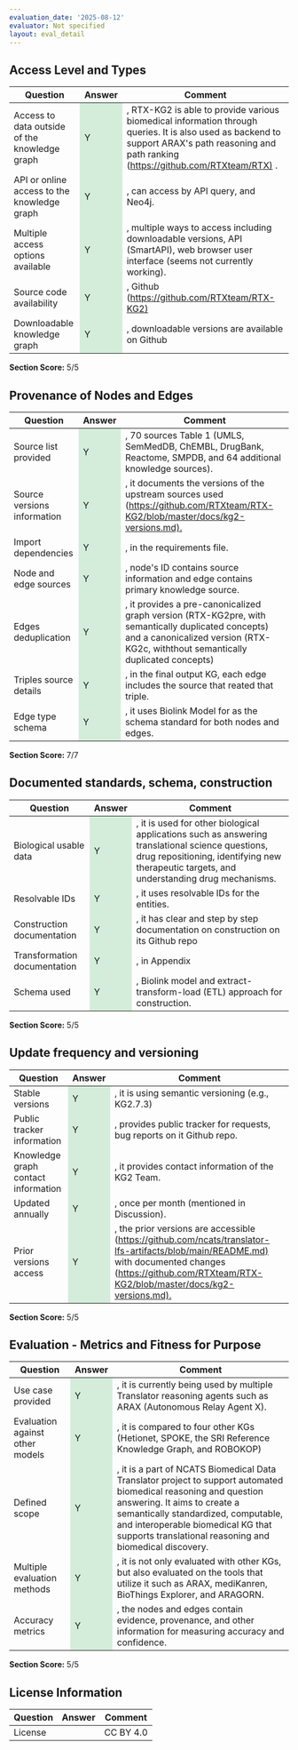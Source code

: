 ```yaml
---
evaluation_date: '2025-08-12'
evaluator: Not specified
layout: eval_detail
---
```


## Access Level and Types
<div class="table-responsive">
<table class="table table-striped">
<thead><tr><th>Question</th><th>Answer</th><th>Comment</th></tr></thead><tbody>
<tr><td>Access to data outside of the knowledge graph</td><td style="background-color:#d4edda;">Y</td><td>, RTX-KG2 is able to provide various biomedical information through queries. It is also used as backend to support ARAX&#x27;s path reasoning and path ranking (<a href="https://github.com/RTXteam/RTX)">https://github.com/RTXteam/RTX)</a> .</td></tr>
<tr><td>API or online access to the knowledge graph</td><td style="background-color:#d4edda;">Y</td><td>, can access by API query, and Neo4j.</td></tr>
<tr><td>Multiple access options available</td><td style="background-color:#d4edda;">Y</td><td>, multiple ways to access including downloadable versions, API (SmartAPI), web browser user interface (seems not currently working).</td></tr>
<tr><td>Source code availability</td><td style="background-color:#d4edda;">Y</td><td>, Github (<a href="https://github.com/RTXteam/RTX-KG2)">https://github.com/RTXteam/RTX-KG2)</a></td></tr>
<tr><td>Downloadable knowledge graph</td><td style="background-color:#d4edda;">Y</td><td>, downloadable versions are available on Github</td></tr>
</tbody></table></div>
<p><strong>Section Score:</strong> 5/5</p>

## Provenance of Nodes and Edges
<div class="table-responsive">
<table class="table table-striped">
<thead><tr><th>Question</th><th>Answer</th><th>Comment</th></tr></thead><tbody>
<tr><td>Source list provided</td><td style="background-color:#d4edda;">Y</td><td>, 70 sources Table 1 (UMLS, SemMedDB, ChEMBL, DrugBank, Reactome, SMPDB, and 64 additional knowledge sources).</td></tr>
<tr><td>Source versions information</td><td style="background-color:#d4edda;">Y</td><td>, it documents the versions of the upstream sources used (<a href="https://github.com/RTXteam/RTX-KG2/blob/master/docs/kg2-versions.md).">https://github.com/RTXteam/RTX-KG2/blob/master/docs/kg2-versions.md).</a></td></tr>
<tr><td>Import dependencies</td><td style="background-color:#d4edda;">Y</td><td>, in the requirements file.</td></tr>
<tr><td>Node and edge sources</td><td style="background-color:#d4edda;">Y</td><td>, node&#x27;s ID contains source information and edge contains primary knowledge source.</td></tr>
<tr><td>Edges deduplication</td><td style="background-color:#d4edda;">Y</td><td>, it provides a pre-canonicalized graph version (RTX-KG2pre, with semantically duplicated concepts) and a canonicalized version (RTX-KG2c, withthout semantically duplicated concepts)</td></tr>
<tr><td>Triples source details</td><td style="background-color:#d4edda;">Y</td><td>, in the final output KG, each edge includes the source that reated that triple.</td></tr>
<tr><td>Edge type schema</td><td style="background-color:#d4edda;">Y</td><td>, it uses Biolink Model for as the schema standard for both nodes and edges.</td></tr>
</tbody></table></div>
<p><strong>Section Score:</strong> 7/7</p>

## Documented standards, schema, construction
<div class="table-responsive">
<table class="table table-striped">
<thead><tr><th>Question</th><th>Answer</th><th>Comment</th></tr></thead><tbody>
<tr><td>Biological usable data</td><td style="background-color:#d4edda;">Y</td><td>, it is used for other biological applications such as answering translational science questions, drug repositioning, identifying new therapeutic targets, and understanding drug mechanisms.</td></tr>
<tr><td>Resolvable IDs</td><td style="background-color:#d4edda;">Y</td><td>, it uses resolvable IDs for the entities.</td></tr>
<tr><td>Construction documentation</td><td style="background-color:#d4edda;">Y</td><td>, it has clear and step by step documentation on construction on its Github repo</td></tr>
<tr><td>Transformation documentation</td><td style="background-color:#d4edda;">Y</td><td>, in Appendix</td></tr>
<tr><td>Schema used</td><td style="background-color:#d4edda;">Y</td><td>, Biolink model and extract-transform-load (ETL) approach for construction.</td></tr>
</tbody></table></div>
<p><strong>Section Score:</strong> 5/5</p>

## Update frequency and versioning
<div class="table-responsive">
<table class="table table-striped">
<thead><tr><th>Question</th><th>Answer</th><th>Comment</th></tr></thead><tbody>
<tr><td>Stable versions</td><td style="background-color:#d4edda;">Y</td><td>, it is using semantic versioning (e.g., KG2.7.3)</td></tr>
<tr><td>Public tracker information</td><td style="background-color:#d4edda;">Y</td><td>, provides public tracker for requests, bug reports on it Github repo.</td></tr>
<tr><td>Knowledge graph contact information</td><td style="background-color:#d4edda;">Y</td><td>, it provides contact information of the KG2 Team.</td></tr>
<tr><td>Updated annually</td><td style="background-color:#d4edda;">Y</td><td>, once per month (mentioned in Discussion).</td></tr>
<tr><td>Prior versions access</td><td style="background-color:#d4edda;">Y</td><td>, the prior versions are accessible (<a href="https://github.com/ncats/translator-lfs-artifacts/blob/main/README.md)">https://github.com/ncats/translator-lfs-artifacts/blob/main/README.md)</a> with documented changes (<a href="https://github.com/RTXteam/RTX-KG2/blob/master/docs/kg2-versions.md).">https://github.com/RTXteam/RTX-KG2/blob/master/docs/kg2-versions.md).</a></td></tr>
</tbody></table></div>
<p><strong>Section Score:</strong> 5/5</p>

## Evaluation - Metrics and Fitness for Purpose
<div class="table-responsive">
<table class="table table-striped">
<thead><tr><th>Question</th><th>Answer</th><th>Comment</th></tr></thead><tbody>
<tr><td>Use case provided</td><td style="background-color:#d4edda;">Y</td><td>, it is currently being used by multiple Translator reasoning agents such as ARAX (Autonomous Relay Agent X).</td></tr>
<tr><td>Evaluation against other models</td><td style="background-color:#d4edda;">Y</td><td>, it is compared to four other KGs (Hetionet, SPOKE, the SRI Reference Knowledge Graph, and ROBOKOP)</td></tr>
<tr><td>Defined scope</td><td style="background-color:#d4edda;">Y</td><td>, it is a part of NCATS Biomedical Data Translator project to support automated biomedical reasoning and question answering. It aims to create a semantically standardized, computable, and interoperable biomedical KG that supports translational reasoning and biomedical discovery.</td></tr>
<tr><td>Multiple evaluation methods</td><td style="background-color:#d4edda;">Y</td><td>, it is not only evaluated with other KGs, but also evaluated on the tools that utilize it such as ARAX, mediKanren, BioThings Explorer, and  ARAGORN.</td></tr>
<tr><td>Accuracy metrics</td><td style="background-color:#d4edda;">Y</td><td>, the nodes and edges contain evidence, provenance, and other information for measuring accuracy and confidence.</td></tr>
</tbody></table></div>
<p><strong>Section Score:</strong> 5/5</p>

## License Information
<div class="table-responsive">
<table class="table table-striped">
<thead><tr><th>Question</th><th>Answer</th><th>Comment</th></tr></thead><tbody>
<tr><td>License</td><td></td><td>CC BY 4.0</td></tr>
</tbody></table></div>

